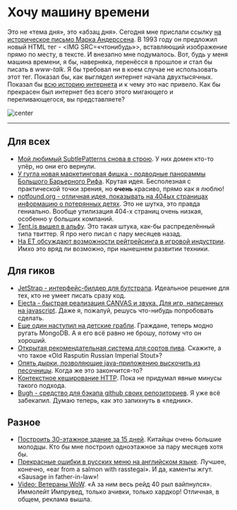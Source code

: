 # Хочу машину времени

Это не «тема дня», это «абзац дня». Сегодня мне прислали ссылку [на историческое письмо  Марка Андерссена](http://1997.webhistory.org/www.lists/www-talk.1993q1/0182.html). В 1993 году он предложил новый HTML тег - &lt;IMG SRC=«чтонибудь»&gt;, вставляющий изображение прямо по месту, в тексте. И внезапно мне подумалось. Вот, будь у меня машина времени, я бы, наверняка, перенёсся в прошлое и стал бы писать в *www-talk*. Я бы требовал ни в коем случае не использовать этот тег. Показал бы, как выглядел интернет начала двухтысячных. Показал бы [всю историю интернета](http://www.webdirections.org/history/) и к чему это нас привело. Как бы прекрасен был интернет без всего этого мигающего и переливающегося, вы представляете?

![center](http://www.onux.be/wp-content/image_not_found.gif)

-----

## Для всех
* [Мой любимый SubtlePatterns снова в строю](http://subtlepatterns.com). У них домен кто-то упёр, но они его вернули.
* [У гугла новая маркетинговая фишка - подводные панораммы Большого Барьерного Рифа](http://googleblog.blogspot.com/2012/09/dive-into-great-barrier-reef-with-first_25.html). Крутая идея. Бесполезная с практической точки зрения, но **очень** красиво, прямо как я люблю!
* [notfound.org - отличная идея, показывать на 404ых страницах информацию о потерянных детях](http://notfound.org). Это не шутка, это правда гениально. Вообще утилизация 404-х страниц очень низкая, особенно у больших компаний.
* [Tent.is вышел в альфу](https://tent.is). Это такая штука, как-бы распределённый типа твиттер. Я про него писал с пару месяцев назад.
* [На ET обсуждают возможности рейтрейсинга в игровой индустрии](http://www.extremetech.com/gaming/135788-investigating-ray-tracing-the-next-big-thing-in-gaming-graphics). Имхо это вряд ли возможно, при нынешнем развитии техники.

## Для гиков
* [JetStrap - интерфейс-билдер для бутстрапа](http://jetstrap.com). Идеальное решение для тех, кто не умеет писать сразу код.
* [Ejecta - быстрая реализация CANVAS и звука. Для игр, написанных на javascript](http://impactjs.com/ejecta). Даже я, пожалуй, решусь что-нибудь попробовать сделать.
* [Еще один наступил на детские грабли](http://blog.serverdensity.com/does-everyone-hate-mongodb/). Граждане, теперь модно ругать MongoDB. А я его всё равно не брошу, потому что он хороший.
* [Открытая рекомендательная система для сортов пива](https://goodbre.ws). Скажите, а что такое «Old Rasputin Russian Imperial Stout»?
* [Опять дырки, позволяющие java-приложению выскочить из песочницы](http://arstechnica.com/security/2012/09/yet-another-java-flaw-allows-complete-bypass-of-security-sandbox/). Когда же это закончится-то?
* [Контекстное кеширование HTTP](http://asm89.github.com/2012/09/26/context-aware-http-caching.html). Пока не придумал явные минусы такого подхода.
* [Bugh - средство для бэкапа github своих репозиториев](https://github.com/haldean/bugh). Я уже всё забекапил. Думаю теперь, как это запихнуть в «ледник».

## Разное
* [Построить 30-этажное здание за 15 дней](http://www.wired.com/design/2012/09/broad-sustainable-building-instant-skyscraper/all/). Китайцы очень большие молодцы. Кто бы мне построил одноэтажное за пару месяцев хотя бы.
* [Прекрасные ошибки в русских меню на английском языке](http://www.englishinrussia.ru/en/study-english/russian_mistakes/great-mistakes-russian-menus). Лучшее, конечно, «ear from a salmon with rasstegai». И да, каменты жгут. «Sausage in father-in-law»!
* [Video: Ветераны WoW](http://www.youtube.com/watch?v=IdjT5jpozUw&feature=player_embedded). «А за ним весь рейд 40 рыл вайпнулся». Иммолейт Импрувед, только ачивки, только хардкор! Отличная, в общем, реклама вышла.